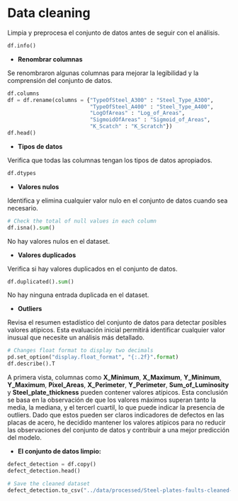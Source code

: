 # Data cleaning

Limpia y preprocesa el conjunto de datos antes de seguir con el análisis.

```python
df.info()
```

* **Renombrar columnas**

Se renombraron algunas columnas para mejorar la legibilidad y la comprensión del conjunto de datos.

```python
df.columns
df = df.rename(columns = {"TypeOfSteel_A300" : "Steel_Type_A300",
                          "TypeOfSteel_A400" : "Steel_Type_A400",
                          "LogOfAreas" : "Log_of_Areas",
                          "SigmoidOfAreas" : "Sigmoid_of_Areas",
                          "K_Scatch" : "K_Scratch"})
df.head()
```

* **Tipos de datos**

Verifica que todas las columnas tengan los tipos de datos apropiados.

```python
df.dtypes
```

* **Valores nulos**

Identifica y elimina cualquier valor nulo en el conjunto de datos cuando sea necesario.

```python
# Check the total of null values in each column
df.isna().sum()
```
No hay valores nulos en el dataset.

* **Valores duplicados**

Verifica si hay valores duplicados en el conjunto de datos.

```python
df.duplicated().sum()
```

No hay ninguna entrada duplicada en el dataset.

* **Outliers**

Revisa el resumen estadístico del conjunto de datos para detectar posibles valores atípicos. Esta evaluación inicial permitirá identificar cualquier valor inusual que necesite un análisis más detallado.

```python
# Changes float format to display two decimals
pd.set_option("display.float_format", "{:.2f}".format)
df.describe().T
```
A primera vista, columnas como **X_Minimum**, **X_Maximum**, **Y_Minimum**, **Y_Maximum**, **Pixel_Areas**, **X_Perimeter**, **Y_Perimeter**, **Sum_of_Luminosity** y **Steel_plate_thickness** pueden contener valores atípicos. Esta conclusión se basa en la observación de que los valores máximos superan tanto la media, la mediana, y el tercerl cuartil, lo que puede indicar la presencia de outliers. Dado que estos pueden ser claros indicadores de defectos en las placas de acero, he decidido mantener los valores atípicos para no reducir las observaciones del conjunto de datos y contribuir a una mejor predicción del modelo.

* **El conjunto de datos limpio:**

```python
defect_detection = df.copy()
defect_detection.head()

# Save the cleaned dataset
defect_detection.to_csv("../data/processed/Steel-plates-faults-cleaned-dataset.csv")
```